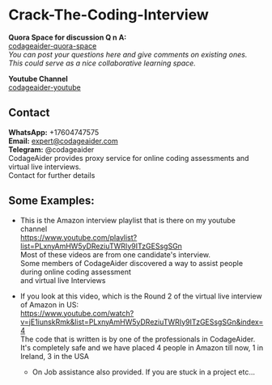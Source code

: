 # Crack-The-Coding-Interview  

**Quora Space for discussion Q n A:**  
<a href="https://codageaider.quora.com/">codageaider-quora-space</a>  
<i>You can post your questions here and give comments on existing ones.  
This could serve as a nice collaborative learning space.  </i>

**Youtube Channel**  
<a href="https://youtube.com/codageaider/">codageaider-youtube</a>    

## Contact    

**WhatsApp:** +17604747575  
**Email:** expert@codageaider.com  
**Telegram:** @codageaider    
CodageAider provides proxy service for online coding assessments and virtual live interviews.  
Contact for further details

## Some Examples: 


- This is the Amazon interview playlist that is there on my youtube channel  
https://www.youtube.com/playlist?list=PLxnyAmHW5yDReziuTWRIy9ITzGESsgSGn  
Most of these videos are from one candidate's interview.  
Some members of CodageAider discovered a way to assist people during online coding assessment  
and virtual live Interviews  
  
- If you look at this video, which is the Round 2 of the virtual live interview of Amazon in US:  
https://www.youtube.com/watch?v=jE1iunskRmk&list=PLxnyAmHW5yDReziuTWRIy9ITzGESsgSGn&index=4  
The code that is written is by one of the professionals in CodageAider.   
It's completely safe and we have placed 4 people in Amazon till now, 1 in Ireland, 3 in the USA  

  
  - On Job assistance also provided. If you are stuck in a project etc...
